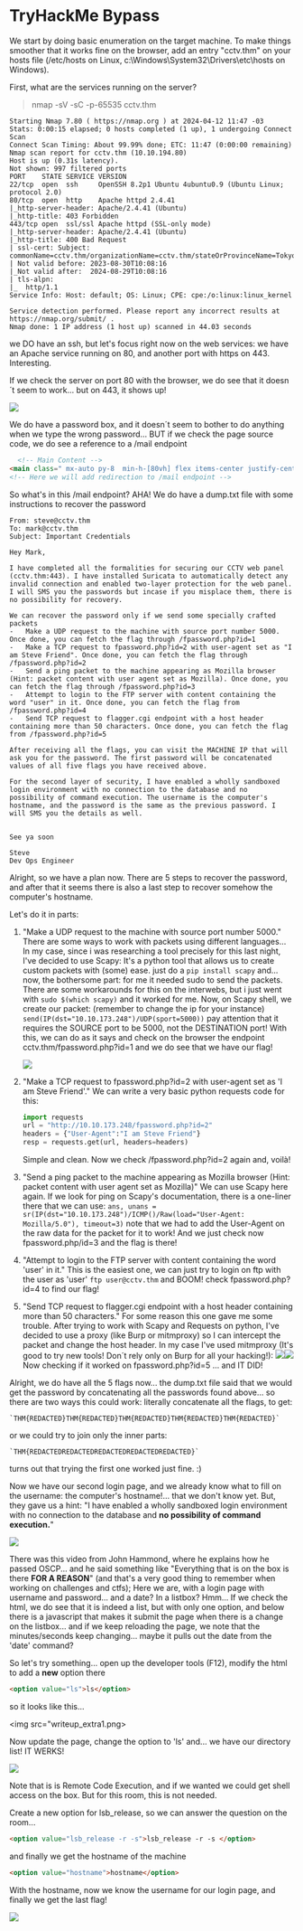 # TryHackMe Bypass

We start by doing basic enumeration on the target machine. To make things smoother that it works fine on the browser, add an entry "cctv.thm" on your hosts file (/etc/hosts on Linux, c:\Windows\System32\Drivers\etc\hosts on Windows).

First, what are the services running on the server?
> nmap -sV -sC -p-65535 cctv.thm

```
Starting Nmap 7.80 ( https://nmap.org ) at 2024-04-12 11:47 -03
Stats: 0:00:15 elapsed; 0 hosts completed (1 up), 1 undergoing Connect Scan
Connect Scan Timing: About 99.99% done; ETC: 11:47 (0:00:00 remaining)
Nmap scan report for cctv.thm (10.10.194.80)
Host is up (0.31s latency).
Not shown: 997 filtered ports
PORT    STATE SERVICE VERSION
22/tcp  open  ssh     OpenSSH 8.2p1 Ubuntu 4ubuntu0.9 (Ubuntu Linux; protocol 2.0)
80/tcp  open  http    Apache httpd 2.4.41
|_http-server-header: Apache/2.4.41 (Ubuntu)
|_http-title: 403 Forbidden
443/tcp open  ssl/ssl Apache httpd (SSL-only mode)
|_http-server-header: Apache/2.4.41 (Ubuntu)
|_http-title: 400 Bad Request
| ssl-cert: Subject: commonName=cctv.thm/organizationName=cctv.thm/stateOrProvinceName=Tokyo/countryName=AU
| Not valid before: 2023-08-30T10:08:16
|_Not valid after:  2024-08-29T10:08:16
| tls-alpn: 
|_  http/1.1
Service Info: Host: default; OS: Linux; CPE: cpe:/o:linux:linux_kernel

Service detection performed. Please report any incorrect results at https://nmap.org/submit/ .
Nmap done: 1 IP address (1 host up) scanned in 44.03 seconds
```

we DO have an ssh, but let's focus right now on the web services: we have an Apache service running on 80, and another port with https on 443. Interesting.

If we check the server on port 80 with the browser, we do see that it doesn´t seem to work... but on 443, it shows up!

<img src="writeup_img1.png">

We do have a password box, and it doesn´t seem to bother to do anything when we type the wrong password... BUT if we check the page source code, we do see a reference to a /mail endpoint
```html
  <!-- Main Content -->
<main class=" mx-auto py-8  min-h-[80vh] flex items-center justify-center gap-10 flex-col xl:flex-row">
<!-- Here we will add redirection to /mail endpoint -->
```

So what's in this /mail endpoint? AHA! We do have a dump.txt file with some instructions to recover the password
```
From: steve@cctv.thm
To: mark@cctv.thm
Subject: Important Credentials

Hey Mark,

I have completed all the formalities for securing our CCTV web panel (cctv.thm:443). I have installed Suricata to automatically detect any invalid connection and enabled two-layer protection for the web panel. I will SMS you the passwords but incase if you misplace them, there is no possibility for recovery. 

We can recover the password only if we send some specially crafted packets 	
-	Make a UDP request to the machine with source port number 5000. Once done, you can fetch the flag through /fpassword.php?id=1
-	Make a TCP request to fpassword.php?id=2 with user-agent set as "I am Steve Friend". Once done, you can fetch the flag through /fpassword.php?id=2
-	Send a ping packet to the machine appearing as Mozilla browser (Hint: packet content with user agent set as Mozilla). Once done, you can fetch the flag through /fpassword.php?id=3
-	Attempt to login to the FTP server with content containing the word "user" in it. Once done, you can fetch the flag from /fpassword.php?id=4
-	Send TCP request to flagger.cgi endpoint with a host header containing more than 50 characters. Once done, you can fetch the flag from /fpassword.php?id=5

After receiving all the flags, you can visit the MACHINE IP that will ask you for the password. The first password will be concatenated values of all five flags you have received above.

For the second layer of security, I have enabled a wholly sandboxed login environment with no connection to the database and no possibility of command execution. The username is the computer's hostname, and the password is the same as the previous password. I will SMS you the details as well.


See ya soon

Steve
Dev Ops Engineer
```

Alright, so we have a plan now. There are 5 steps to recover the password, and after that it seems there is also a last step to recover somehow the computer's hostname.

Let's do it in parts:
1) "Make a UDP request to the machine with source port number 5000."
	There are some ways to work with packets using different languages... In my case, since i was researching a tool precisely for this last night, I've decided to use Scapy: It's a python tool that allows us to create custom packets with (some) ease. just do a `pip install scapy` and... now, the bothersome part: for me it needed sudo to send the packets. There are some workarounds for this on the interwebs, but i just went with `sudo $(which scapy)` and it worked for me. 
	Now, on Scapy shell, we create our packet: (remember to change the ip for your instance)
	`send(IP(dst="10.10.173.248")/UDP(sport=5000))`
	pay attention that it requires the SOURCE port to be 5000, not the DESTINATION port!
	With this, we can do as it says and check on the browser the endpoint cctv.thm/fpassword.php?id=1 and we do see that we have our flag!

	<img src="writeup_img2.png">

2) "Make a TCP request to fpassword.php?id=2 with user-agent set as 'I am Steve Friend'."
	We can write a very basic python requests code for this:
	```python
	import requests
	url = "http://10.10.173.248/fpassword.php?id=2"
	headers = {"User-Agent":"I am Steve Friend"}
	resp = requests.get(url, headers=headers)
	```
	Simple and clean. Now we check /fpassword.php?id=2 again and, voilà!

3) "Send a ping packet to the machine appearing as Mozilla browser (Hint: packet content with user agent set as Mozilla)"
	We can use Scapy here again. If we look for ping on Scapy's documentation, there is a one-liner there that we can use:
	`ans, unans = sr(IP(dst="10.10.173.248")/ICMP()/Raw(load="User-Agent: Mozilla/5.0"), timeout=3)`
	note that we had to add the User-Agent on the raw data for the packet for it to work!
	And we just check now fpassword.php/id=3 and the flag is there!

4) "Attempt to login to the FTP server with content containing the word 'user' in it."
	This is the easiest one, we can just try to login on ftp with the user as 'user'
	`ftp user@cctv.thm`
	and BOOM! check fpassword.php?id=4 to find our flag!

5) "Send TCP request to flagger.cgi endpoint with a host header containing more than 50 characters."
	For some reason this one gave me some trouble. After trying to work with Scapy and Requests on python, I've decided to use a proxy (like Burp or mitmproxy) so I can intercept the packet and change the host header. In my case I've used mitmproxy (It's good to try new tools! Don´t rely only on Burp for all your hacking!):
	<img src="writeup_img3.png"><img src="writeup_img4.png">
	Now checking if it worked on fpassword.php?id=5 ... and IT DID!

Alright, we do have all the 5 flags now... the dump.txt file said that we would get the password by concatenating all the passwords found above... so there are two ways this could work: literally concatenate all the flags, to get: 

	`THM{REDACTED}THM{REDACTED}THM{REDACTED}THM{REDACTED}THM{REDACTED}`

or we could try to join only the inner parts:

	`THM{REDACTEDREDACTEDREDACTEDREDACTEDREDACTED}`

turns out that trying the first one worked just fine. :)

Now we have our second login page, and we already know what to fill on the username: the computer's hostname!... that we don't know yet. But, they gave us a hint: "I have enabled a wholly sandboxed login environment with no connection to the database and **no possibility of command execution.**"

<img src="writeup_img5.png">

There was this video from John Hammond, where he explains how he passed OSCP... and he said something like "Everything that is on the box is there **FOR A REASON**" (and that's a very good thing to remember when working on challenges and ctfs); Here we are, with a login page with username and password... and a date? In a listbox? Hmm...
If we check the html, we do see that it is indeed a list, but with only one option, and below there is a javascript that makes it submit the page when there is a change on the listbox... and if we keep reloading the page, we note that the minutes/seconds keep changing... maybe it pulls out the date from the 'date' command?

So let's try something... open up the developer tools (F12), modify the html to add a **new** option there
```html
<option value="ls">ls</option>
```

so it looks like this...

<img src="writeup_extra1.png>

Now update the page, change the option to 'ls' and... we have our directory list! IT WERKS!

<img src="writeup_img6.png">

Note that is is Remote Code Execution, and if we wanted we could get shell access on the box. But for this room, this is not needed.

Create a new option for lsb_release, so we can answer the question on the room...
```html
<option value="lsb_release -r -s">lsb_release -r -s </option>
```

and finally we get the hostname of the machine
```html
<option value="hostname">hostname</option> 
```

With the hostname, now we know the username for our login page, and finally we get the last flag!

<img src="writeup_img7.png">

